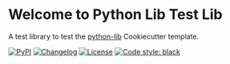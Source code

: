 # Welcome to Python Lib Test Lib

A test library to test the [python-lib](https://github.com/msleigh/python-lib)
Cookiecutter template.

[![PyPI](https://img.shields.io/pypi/v/python-lib-test-lib.svg)](https://pypi.org/project/python-lib-test-lib/)
[![Changelog](https://img.shields.io/github/v/release/msleigh/python-lib-test-lib?include_prereleases&label=changelog)](https://github.com/msleigh/python-lib-test-lib/releases)
[![License](https://img.shields.io/badge/license-Apache%202.0-blue.svg)](https://github.com/msleigh/python-lib-test-lib/blob/main/LICENSE)
[![Code style: black](https://img.shields.io/badge/code%20style-black-000000.svg)](https://github.com/python/black)
